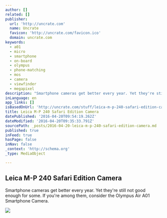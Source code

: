 ```yaml
---
author: []
related: []
publisher:
  url: 'http://uncrate.com'
  name: Uncrate
  favicon: 'http://uncrate.com/favicon.ico'
  domain: uncrate.com
keywords:
  - a01
  - micro
  - smartphone
  - on-board
  - olympus
  - phone-matching
  - mos
  - camera
  - viewfinder
  - megapixel
description: "Smartphone cameras get better every year. Yet they're still not good enough for some. If you're among them, consider the Olympus Air A01 Smartphone Camera."
inLanguage: en
app_links: []
isBasedOnUrl: 'http://uncrate.com/stuff/leica-m-p-240-safari-edition-camera/'
title: Leica M-P 240 Safari Edition Camera
datePublished: '2016-04-20T09:54:19.262Z'
dateModified: '2016-04-20T09:35:33.791Z'
sourcePath: _posts/2016-04-20-leica-m-p-240-safari-edition-camera.md
published: true
inFeed: true
hasPage: false
inNav: false
_context: 'http://schema.org'
_type: MediaObject

---
```

<article style=""><h1>Leica M-P 240 Safari Edition Camera</h1><p>Smartphone cameras get better every year. Yet they're still not good enough for some. If you're among them, consider the Olympus Air A01 Smartphone Camera.</p><img src="http://uncrate.com/p/2015/02/olympus-air.jpg" /></article>
